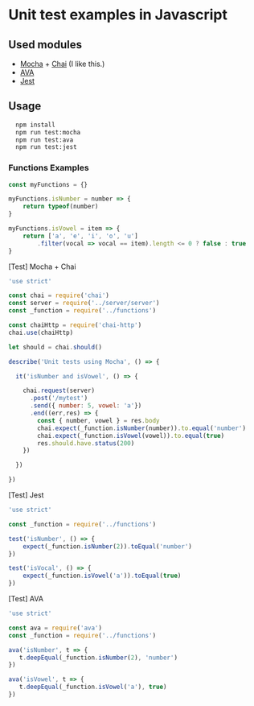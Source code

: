 
# Unit test examples in Javascript

## Used modules

- <a href="https://github.com/mochajs/mocha">Mocha</a> + <a href="https://github.com/chaijs/chai">Chai</a> (I like this.)
- <a href="https://github.com/avajs/ava">AVA</a>
- <a href="https://github.com/facebook/jest">Jest</a> 

## Usage

```sh
  npm install
  npm run test:mocha
  npm run test:ava
  npm run test:jest   
```

### Functions Examples

```js
const myFunctions = {}

myFunctions.isNumber = number => {
    return typeof(number)
}

myFunctions.isVowel = item => {
    return ['a', 'e', 'i', 'o', 'u']
        .filter(vocal => vocal == item).length <= 0 ? false : true
}
```

[Test] Mocha + Chai

```js
'use strict'

const chai = require('chai')
const server = require('../server/server')
const _function = require('../functions')

const chaiHttp = require('chai-http')
chai.use(chaiHttp)

let should = chai.should()

describe('Unit tests using Mocha', () => {

  it('isNumber and isVowel', () => {

    chai.request(server)
      .post('/mytest')
      .send({ number: 5, vowel: 'a'})
      .end((err,res) => {
        const { number, vowel } = res.body
        chai.expect(_function.isNumber(number)).to.equal('number')
        chai.expect(_function.isVowel(vowel)).to.equal(true)
        res.should.have.status(200)    
    })

  })

})
```

[Test] Jest

```js
'use strict'

const _function = require('../functions')

test('isNumber', () => {
    expect(_function.isNumber(2)).toEqual('number')
})

test('isVocal', () => {
    expect(_function.isVowel('a')).toEqual(true)
})
```

[Test] AVA

```js
'use strict'

const ava = require('ava')
const _function = require('../functions')

ava('isNumber', t => {
   t.deepEqual(_function.isNumber(2), 'number')
})

ava('isVowel', t => {
   t.deepEqual(_function.isVowel('a'), true)
})
```
